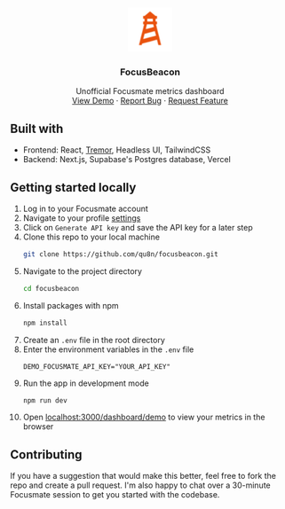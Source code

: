 <a name="readme-top"></a>

<br />
<div align="center">
  <a href="https://github.com/qu8n/FocusBeacon">
    <img src="public/logo.png" alt="Logo" width="80" height="80">
  </a>

<h3 align="center">FocusBeacon</h3>

  <p align="center">
    Unofficial Focusmate metrics dashboard
    <br />
    <a href="https://www.focusbeacon.com/dashboard/demo">View Demo</a>
    ·
    <a href="https://github.com/qu8n/FocusBeacon/issues">Report Bug</a>
    ·
    <a href="https://github.com/qu8n/FocusBeacon/issues">Request Feature</a>
  </p>
</div>

## Built with

* Frontend: React, [Tremor](https://tremor.so/), Headless UI, TailwindCSS
* Backend: Next.js, Supabase's Postgres database, Vercel

## Getting started locally

1. Log in to your Focusmate account
2. Navigate to your profile [settings](https://www.focusmate.com/profile/edit-p)
3. Click on `Generate API key` and save the API key for a later step
4. Clone this repo to your local machine
   ```sh
   git clone https://github.com/qu8n/focusbeacon.git
   ```
5. Navigate to the project directory
   ```sh
   cd focusbeacon
   ```
6. Install packages with npm
   ```sh
   npm install
   ```
7. Create an `.env` file in the root directory
8. Enter the environment variables in the `.env` file
   ```
   DEMO_FOCUSMATE_API_KEY="YOUR_API_KEY"
   ```
9. Run the app in development mode
   ```sh
   npm run dev
   ```
10. Open [localhost:3000/dashboard/demo](http://localhost:3000/dashboard/demo) to view your metrics in the browser

## Contributing

If you have a suggestion that would make this better, feel free to fork the repo and create a pull request. 
I'm also happy to chat over a 30-minute Focusmate session to get you started with the codebase.